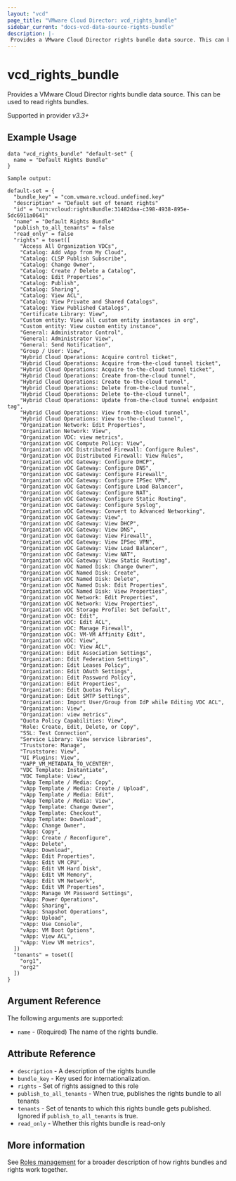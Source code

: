 ```yaml
---
layout: "vcd"
page_title: "VMware Cloud Director: vcd_rights_bundle"
sidebar_current: "docs-vcd-data-source-rights-bundle"
description: |-
 Provides a VMware Cloud Director rights bundle data source. This can be used to read rights bundles.
---
```


# vcd\_rights\_bundle

Provides a VMware Cloud Director rights bundle data source. This can be used to read rights bundles.

Supported in provider *v3.3+*

## Example Usage

```hcl
data "vcd_rights_bundle" "default-set" {
  name = "Default Rights Bundle"
}
```

```
Sample output:

default-set = {
  "bundle_key" = "com.vmware.vcloud.undefined.key"
  "description" = "Default set of tenant rights"
  "id" = "urn:vcloud:rightsBundle:31482daa-c398-4938-895e-5dc6911a0641"
  "name" = "Default Rights Bundle"
  "publish_to_all_tenants" = false
  "read_only" = false
  "rights" = toset([
    "Access All Organization VDCs",
    "Catalog: Add vApp from My Cloud",
    "Catalog: CLSP Publish Subscribe",
    "Catalog: Change Owner",
    "Catalog: Create / Delete a Catalog",
    "Catalog: Edit Properties",
    "Catalog: Publish",
    "Catalog: Sharing",
    "Catalog: View ACL",
    "Catalog: View Private and Shared Catalogs",
    "Catalog: View Published Catalogs",
    "Certificate Library: View",
    "Custom entity: View all custom entity instances in org",
    "Custom entity: View custom entity instance",
    "General: Administrator Control",
    "General: Administrator View",
    "General: Send Notification",
    "Group / User: View",
    "Hybrid Cloud Operations: Acquire control ticket",
    "Hybrid Cloud Operations: Acquire from-the-cloud tunnel ticket",
    "Hybrid Cloud Operations: Acquire to-the-cloud tunnel ticket",
    "Hybrid Cloud Operations: Create from-the-cloud tunnel",
    "Hybrid Cloud Operations: Create to-the-cloud tunnel",
    "Hybrid Cloud Operations: Delete from-the-cloud tunnel",
    "Hybrid Cloud Operations: Delete to-the-cloud tunnel",
    "Hybrid Cloud Operations: Update from-the-cloud tunnel endpoint tag",
    "Hybrid Cloud Operations: View from-the-cloud tunnel",
    "Hybrid Cloud Operations: View to-the-cloud tunnel",
    "Organization Network: Edit Properties",
    "Organization Network: View",
    "Organization VDC: view metrics",
    "Organization vDC Compute Policy: View",
    "Organization vDC Distributed Firewall: Configure Rules",
    "Organization vDC Distributed Firewall: View Rules",
    "Organization vDC Gateway: Configure DHCP",
    "Organization vDC Gateway: Configure DNS",
    "Organization vDC Gateway: Configure Firewall",
    "Organization vDC Gateway: Configure IPSec VPN",
    "Organization vDC Gateway: Configure Load Balancer",
    "Organization vDC Gateway: Configure NAT",
    "Organization vDC Gateway: Configure Static Routing",
    "Organization vDC Gateway: Configure Syslog",
    "Organization vDC Gateway: Convert to Advanced Networking",
    "Organization vDC Gateway: View",
    "Organization vDC Gateway: View DHCP",
    "Organization vDC Gateway: View DNS",
    "Organization vDC Gateway: View Firewall",
    "Organization vDC Gateway: View IPSec VPN",
    "Organization vDC Gateway: View Load Balancer",
    "Organization vDC Gateway: View NAT",
    "Organization vDC Gateway: View Static Routing",
    "Organization vDC Named Disk: Change Owner",
    "Organization vDC Named Disk: Create",
    "Organization vDC Named Disk: Delete",
    "Organization vDC Named Disk: Edit Properties",
    "Organization vDC Named Disk: View Properties",
    "Organization vDC Network: Edit Properties",
    "Organization vDC Network: View Properties",
    "Organization vDC Storage Profile: Set Default",
    "Organization vDC: Edit",
    "Organization vDC: Edit ACL",
    "Organization vDC: Manage Firewall",
    "Organization vDC: VM-VM Affinity Edit",
    "Organization vDC: View",
    "Organization vDC: View ACL",
    "Organization: Edit Association Settings",
    "Organization: Edit Federation Settings",
    "Organization: Edit Leases Policy",
    "Organization: Edit OAuth Settings",
    "Organization: Edit Password Policy",
    "Organization: Edit Properties",
    "Organization: Edit Quotas Policy",
    "Organization: Edit SMTP Settings",
    "Organization: Import User/Group from IdP while Editing VDC ACL",
    "Organization: View",
    "Organization: view metrics",
    "Quota Policy Capabilities: View",
    "Role: Create, Edit, Delete, or Copy",
    "SSL: Test Connection",
    "Service Library: View service libraries",
    "Truststore: Manage",
    "Truststore: View",
    "UI Plugins: View",
    "VAPP_VM_METADATA_TO_VCENTER",
    "VDC Template: Instantiate",
    "VDC Template: View",
    "vApp Template / Media: Copy",
    "vApp Template / Media: Create / Upload",
    "vApp Template / Media: Edit",
    "vApp Template / Media: View",
    "vApp Template: Change Owner",
    "vApp Template: Checkout",
    "vApp Template: Download",
    "vApp: Change Owner",
    "vApp: Copy",
    "vApp: Create / Reconfigure",
    "vApp: Delete",
    "vApp: Download",
    "vApp: Edit Properties",
    "vApp: Edit VM CPU",
    "vApp: Edit VM Hard Disk",
    "vApp: Edit VM Memory",
    "vApp: Edit VM Network",
    "vApp: Edit VM Properties",
    "vApp: Manage VM Password Settings",
    "vApp: Power Operations",
    "vApp: Sharing",
    "vApp: Snapshot Operations",
    "vApp: Upload",
    "vApp: Use Console",
    "vApp: VM Boot Options",
    "vApp: View ACL",
    "vApp: View VM metrics",
  ])
  "tenants" = toset([
    "org1",
    "org2"
  ])
}
```


## Argument Reference

The following arguments are supported:

* `name` - (Required) The name of the rights bundle.

## Attribute Reference

* `description` - A description of the rights bundle
* `bundle_key` - Key used for internationalization.
* `rights` - Set of rights assigned to this role
* `publish_to_all_tenants` - When true, publishes the rights bundle to all tenants
* `tenants` - Set of tenants to which this rights bundle gets published. Ignored if `publish_to_all_tenants` is true.
* `read_only` - Whether this rights bundle is read-only

## More information

See [Roles management](/providers/vmware/vcd/latest/docs/guides/roles_management) for a broader description of how rights bundles and
rights work together.
